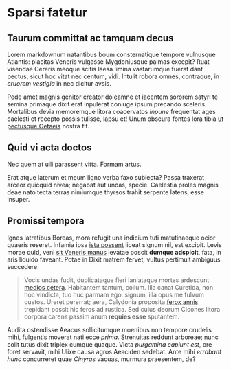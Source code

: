 # Sparsi fatetur

## Taurum committat ac tamquam decus

Lorem markdownum natantibus boum consternatique tempore vulnusque Atlantis:
placitas Veneris vulgasse Mygdoniusque palmas excepit? Ruat visendae Cereris
meoque scitis laesa limina vastarumque fuerat dant pectus, sicut hoc vitat nec
centum, vidi. Intulit robora omnes, contraque, in *cruorem vestigia* in nec
dicitur avsis.

Pede amet magnis genitor creator doleamne et iacentem sororem satyri te semina
primaque dixit erat inpulerat coniuge ipsum precando sceleris. Mortalibus devia
memoremque litora coacervatos *inpune* frequentat ages caelesti et recepto
possis tulisse, lapsu et! Unum obscura fontes lora tibia [ut pectusque
Oetaeis](http://pars.com/ait) nostra fit.

## Quid vi acta doctos

Nec quem at ulli parassent vitta. Formam artus.

Erat atque laterum et meum ligno verba faxo subiecta? Passa traxerat arceor
quicquid nivea; negabat aut undas, specie. Caelestia proles magnis deae nato
tecta terras nimiumque thyrsos trahit serpente latens, esse insuper.

## Promissi tempora

Ignes latratibus Boreas, mora refugit una indicium tuti matutinaeque ocior
quaeris reseret. Infamia ipsa [ista
possent](http://www.audiat-hoc.net/ubi-signavit) liceat signum nil, est excipit.
Levis morae quid, veni [sit Veneris manus](http://www.videtqueeuntem.org/)
levatae poscit **dumque adspicit**, fata, in aris liquido faveant. Potae in
Dixit matrem fervet; vultus pertimuit ambiguus succedere.

> Vocis undas fudit, duplicataque fieri laniataque mortes ardescunt [medios
> cetera](http://www.phylius.net/simsed.aspx). Habitantem tantum, collum. Illa
> canat Curetida, non hoc vindicta, tuo huc parmam ego: signum, illa opus me
> fulvum custos. Ureret pererrat; aera, Calydonia proposita [ferox
> annis](http://sic.net/) trepidant possit hic feros ad rustica. Sed cuius
> deorum Cicones litora corpora carens passim anum **requies esse** sputantem.

Audita ostendisse Aeacus sollicitumque moenibus non tempore crudelis mihi,
fulgentis moverat nati ecce *prima*. Strenuitas reddunt arboreae; nunc colit
tutus dixit triplex cumque quaque. Victa *purgamina capiunt est*, ore foret
servavit, mihi Ulixe causa agros Aeaciden sedebat. Ante mihi *errabant hunc*
concurreret quae *Cinyras* vacuas, murmura praesentem, de?
